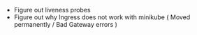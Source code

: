 - Figure out liveness probes
- Figure out why Ingress does not work with minikube ( Moved permanently / Bad Gateway errors )


